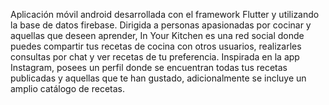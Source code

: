 Aplicación móvil android desarrollada con el framework Flutter y utilizando la base de datos firebase. Dirigida a personas apasionadas por cocinar y aquellas que deseen aprender, In Your Kitchen es una red social donde puedes compartir tus recetas de cocina con otros usuarios, realizarles consultas por chat y ver recetas de tu preferencia. Inspirada en la app Instagram, posees un perfil donde se encuentran todas tus recetas publicadas y aquellas que te han gustado, adicionalmente se incluye un amplio catálogo de recetas.

